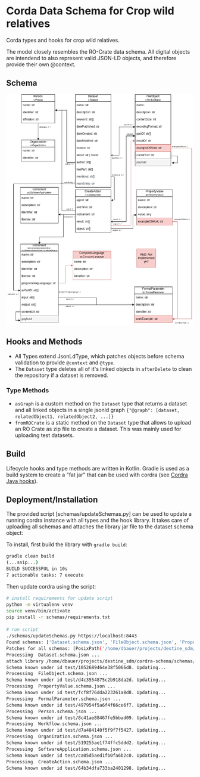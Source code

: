 # Corda Data Schema for Crop wild relatives

Corda types and hooks for crop wild relatives.

The model closely resembles the RO-Crate data schema.
All digital objects are intendend to also represent valid JSON-LD objects, and therefore provide their own @context.

## Schema

![schema](assets/data_schema.drawio.png)

## Hooks and Methods

- All Types extend JsonLdType, which patches objects before schema validation to provide `@context` and
`@type`. 
- The `Dataset` type deletes all of it's linked objects in `afterDelete` to clean the repository if a dataset
is removed.

### Type Methods

- `asGraph` is a custom method on the `Dataset` type that returns a dataset and all linked objects in a single jsonld graph `{"@graph": [dataset, relatedObject1, relatedObject2, ...]}`
- `fromROCrate` is a static method on the `Dataset` type that allows to upload an RO Crate as zip file
to create a dataset. This was mainly used for uploading test datasets.

## Build

Lifecycle hooks and type methods are written in Kotlin.
Gradle is used as a build system to create a "fat jar"
that can be used with cordra (see [Cordra Java hooks](https://www.cordra.org/documentation/design/java-hooks-and-methods.html)).

## Deployment/Installation

The provided script [schemas/updateSchemas.py] can be
used to update a running cordra instance with all types
and the hook library. It takes care of uploading
all schemas and attaches the library jar file
to the dataset schema object:

To install, first build the library with `gradle build`:

```bash
gradle clean build
(...snip...)
BUILD SUCCESSFUL in 10s
7 actionable tasks: 7 execute
```

Then update cordra using the script:
```bash
# install requirements for update script
python -m virtualenv venv
source venv/bin/activate
pip install -r schemas/requirements.txt

# run script
./schemas/updateSchemas.py https://localhost:8443
Found schemas: ['Dataset.schema.json', 'FileObject.schema.json', 'PropertyValue.schema.json', 'FormalParameter.schema.json', 'Person.schema.json', 'Workflow.schema.json', 'Organization.schema.json', 'SoftwareApplication.schema.json', 'CreateAction.schema.json']
Patches for all schemas: [PosixPath('/home/dbauer/projects/destine_sdm/cordra-schema/schemas/AuthConfig.mergepatch.json')]
Processing  Dataset.schema.json ...
attach library /home/dbauer/projects/destine_sdm/cordra-schema/schemas/../lib/build/libs/lib.jar to schema Dataset
Schema known under id test/1052689464e38f5066d8. Updating...
Processing  FileObject.schema.json ...
Schema known under id test/d4c3554875c2b918da2d. Updating...
Processing  PropertyValue.schema.json ...
Schema known under id test/fcf8f76dda223261a8d8. Updating...
Processing  FormalParameter.schema.json ...
Schema known under id test/497954f5a6f4f66ce6f7. Updating...
Processing  Person.schema.json ...
Schema known under id test/8c41ae88467fe5bbad09. Updating...
Processing  Workflow.schema.json ...
Schema known under id test/d7a484140f5f9f7f5427. Updating...
Processing  Organization.schema.json ...
Schema known under id test/519255ae1f74ffc5ddd2. Updating...
Processing  SoftwareApplication.schema.json ...
Schema known under id test/ca05d5aed1fb0fa6b2c0. Updating...
Processing  CreateAction.schema.json ...
Schema known under id test/64b34dfa733ba2401298. Updating...
```
